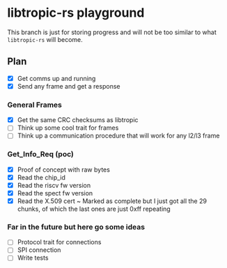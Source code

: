 # libtropic-rs playground

This branch is just for storing progress and will not be too similar to what `libtropic-rs` will become.

## Plan

- [x] Get comms up and running
- [x] Send any frame and get a response

### General Frames

- [x] Get the same CRC checksums as libtropic
- [ ] Think up some cool trait for frames
- [ ] Think up a communication procedure that will work for any l2/l3 frame

### Get_Info_Req (poc)

- [x] Proof of concept with raw bytes
- [x] Read the chip_id
- [x] Read the riscv fw version
- [x] Read the spect fw version
- [x] Read the X.509 cert ~ Marked as complete but I just got all the 29 chunks, of which the last ones are just 0xff repeating

### Far in the future but here go some ideas

- [ ] Protocol trait for connections
- [ ] SPI connection
- [ ] Write tests
